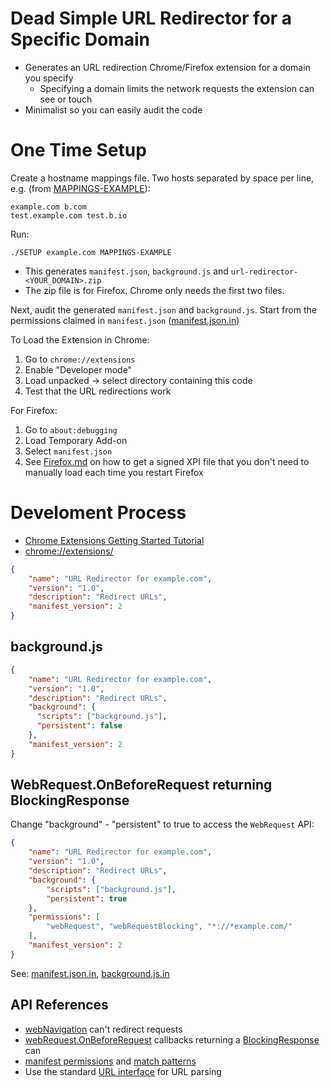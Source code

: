 # Dead Simple URL Redirector for a Specific Domain

* Generates an URL redirection Chrome/Firefox extension for a domain you specify
  * Specifying a domain limits the network requests the extension can see or touch
* Minimalist so you can easily audit the code

# One Time Setup

Create a hostname mappings file. Two hosts separated by space per line, e.g. (from [MAPPINGS-EXAMPLE](MAPPINGS-EXAMPLE)):
```
example.com b.com
test.example.com test.b.io
```
Run:
```
./SETUP example.com MAPPINGS-EXAMPLE
```

* This generates `manifest.json`, `background.js` and `url-redirector-<YOUR_DOMAIN>.zip`
* The zip file is for Firefox. Chrome only needs the first two files.

Next, audit the generated `manifest.json` and `background.js`. Start from the permissions claimed in `manifest.json` ([manifest.json.in](manifest.json.in))

To Load the Extension in Chrome:
1. Go to `chrome://extensions`
1. Enable "Developer mode"
1. Load unpacked -> select directory containing this code
1. Test that the URL redirections work

For Firefox:
1. Go to `about:debugging`
1. Load Temporary Add-on
1. Select `manifest.json`
1. See [Firefox.md](Firefox.md) on how to get a signed XPI file that you don't need to manually load each time you restart Firefox

# Develoment Process
* [Chrome Extensions Getting Started Tutorial](https://developer.chrome.com/extensions/getstarted)
* [chrome://extensions/](chrome://extensions/)

``` manifest.json
{
    "name": "URL Redirector for example.com",
    "version": "1.0",
    "description": "Redirect URLs",
    "manifest_version": 2
}
```

## background.js
``` manifest.json
{
    "name": "URL Redirector for example.com",
    "version": "1.0",
    "description": "Redirect URLs",
    "background": {
      "scripts": ["background.js"],
      "persistent": false
    },
    "manifest_version": 2
}
```

## WebRequest.OnBeforeRequest returning BlockingResponse

Change "background" - "persistent" to true to access the `WebRequest` API:
``` manifest.json
{
    "name": "URL Redirector for example.com",
    "version": "1.0",
    "description": "Redirect URLs",
    "background": {
        "scripts": ["background.js"],
        "persistent": true
    },
    "permissions": [
        "webRequest", "webRequestBlocking", "*://*example.com/"
    ],
    "manifest_version": 2
}
```

See: [manifest.json.in](manifest.json.in), [background.js.in](background.js.in)

## API References
* [webNavigation](https://developer.chrome.com/extensions/webNavigation) can't redirect requests
* [webRequest.OnBeforeRequest](https://developer.chrome.com/extensions/webRequest) callbacks returning a [BlockingResponse](https://developer.chrome.com/extensions/webRequest#type-BlockingResponse) can
* [manifest permissions](https://developer.chrome.com/extensions/declare_permissions) and [match patterns](https://developer.chrome.com/extensions/match_patterns)
* Use the standard [URL interface](https://developer.mozilla.org/en-US/docs/Web/API/URL) for URL parsing
